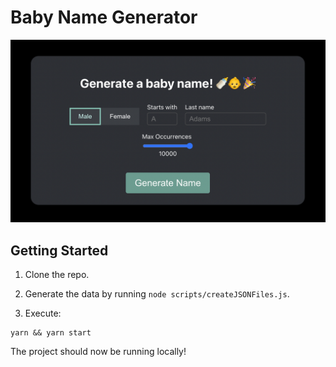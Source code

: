 # Baby Name Generator

![App](./public/homepage.png)

## Getting Started

1. Clone the repo.

2. Generate the data by running `node scripts/createJSONFiles.js`.

3. Execute:

```
yarn && yarn start
```

The project should now be running locally!
